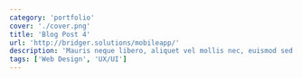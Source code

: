 ```yaml
---
category: 'portfolio'
cover: './cover.png'
title: 'Blog Post 4'
url: 'http://bridger.solutions/mobileapp/'
description: 'Mauris neque libero, aliquet vel mollis nec, euismod sed tellus. Mauris convallis dictum elit id volutpat.'
tags: ['Web Design', 'UX/UI']
---
```

